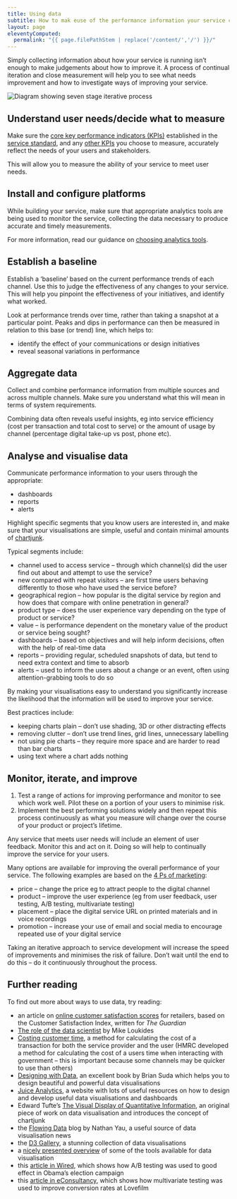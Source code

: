 ```yaml
---
title: Using data
subtitle: How to mak euse of the performance information your service collects
layout: page
eleventyComputed:
  permalink: "{{ page.filePathStem | replace('/content/','/') }}/"
---
```


Simply collecting information about how your service is running isn’t enough to make judgements about how to improve it. A process of continual iteration and close measurement will help you to see what needs improvement and how to investigate ways of improving your service.

![Diagram showing seven stage iterative process](https://web.archive.org/web/20150621111027im_/https://www.gov.uk/service-manual/assets/images/kpis/monitor.png)

## Understand user needs/decide what to measure

Make sure the [core key performance indicators (KPIs)](/version-1/guides/measurement/#what-will-you-measure) established in the [service standard](/version-1/), and any [other KPIs](/version-1/guides/other-metrics/) you choose to measure, accurately reflect the needs of your users and stakeholders.

This will allow you to measure the ability of your service to meet user needs.

## Install and configure platforms

While building your service, make sure that appropriate analytics tools are being used to monitor the service, collecting the data necessary to produce accurate and timely measurements.

For more information, read our guidance on [choosing analytics tools](/version-1/guides/analytics-tools/).

## Establish a baseline

Establish a ‘baseline’ based on the current performance trends of each channel. Use this to judge the effectiveness of any changes to your service. This will help you pinpoint the effectiveness of your initiatives, and identify what worked.

Look at performance trends over time, rather than taking a snapshot at a particular point. Peaks and dips in performance can then be measured in relation to this base (or trend) line, which helps to:

- identify the effect of your communications or design initiatives
- reveal seasonal variations in performance

## Aggregate data

Collect and combine performance information from multiple sources and across multiple channels. Make sure you understand what this will mean in terms of system requirements.

Combining data often reveals useful insights, eg into service efficiency (cost per transaction and total cost to serve) or the amount of usage by channel (percentage digital take-up vs post, phone etc).

## Analyse and visualise data

Communicate performance information to your users through the appropriate:

- dashboards
- reports
- alerts

Highlight specific segments that you know users are interested in, and make sure that your visualisations are simple, useful and contain minimal amounts of [chartjunk](https://en.wikipedia.org/wiki/Chartjunk).

Typical segments include:

- channel used to access service – through which channel(s) did the user find out about and attempt to use the service?
- new compared with repeat visitors – are first time users behaving differently to those who have used the service before?
- geographical region – how popular is the digital service by region and how does that compare with online penetration in general?
- product type – does the user experience vary depending on the type of product or service?
- value – is performance dependent on the monetary value of the product or service being sought?
- dashboards – based on objectives and will help inform decisions, often with the help of real-time data
- reports – providing regular, scheduled snapshots of data, but tend to need extra context and time to absorb
- alerts – used to inform the users about a change or an event, often using attention-grabbing tools to do so

By making your visualisations easy to understand you significantly increase the likelihood that the information will be used to improve your service.

Best practices include:

- keeping charts plain – don’t use shading, 3D or other distracting effects
- removing clutter – don’t use trend lines, grid lines, unnecessary labelling
- not using pie charts – they require more space and are harder to read than bar charts
- using text where a chart adds nothing

## Monitor, iterate, and improve

1. Test a range of actions for improving performance and monitor to see which work well. Pilot these on a portion of your users to minimise risk.
2. Implement the best performing solutions widely and then repeat this process continuously as what you measure will change over the course of your product or project’s lifetime.

Any service that meets user needs will include an element of user feedback. Monitor this and act on it. Doing so will help to continually improve the service for your users.

Many options are available for improving the overall performance of your service. The following examples are based on the [4 Ps of marketing](https://en.wikipedia.org/wiki/Marketing_mix):

- price – change the price eg to attract people to the digital channel
- product – improve the user experience (eg from user feedback, user testing, A/B testing, multivariate testing)
- placement – place the digital service URL on printed materials and in voice recordings
- promotion – increase your use of email and social media to encourage repeated use of your digital service

Taking an iterative approach to service development will increase the speed of improvements and minimises the risk of failure. Don’t wait until the end to do this – do it continuously throughout the process.

## Further reading

To find out more about ways to use data, try reading:

- an article on [online customer satisfaction scores](http://www.theguardian.com/money/2010/dec/22/amazon-top-consumer-satisfaction) for retailers, based on the Customer Satisfaction Index, written for _The Guardian_
- [The role of the data scientist](http://radar.oreilly.com/2010/06/what-is-data-science.html) by Mike Loukides
- [Costing customer time](https://web.archive.org/web/20150621111027/https://www.gov.uk/government/publications/costing-customer-time), a method for calculating the cost of a transaction for both the service provider and the user (HMRC developed a method for calculating the cost of a users time when interacting with government – this is important because some channels may be quicker to use than others)
- [Designing with Data](http://designingwithdata.co.uk/), an excellent book by Brian Suda which helps you to design beautiful and powerful data visualisations
- [Juice Analytics](http://www.juiceanalytics.com/), a website with lots of useful resources on how to design and develop useful data visualisations and dashboards
- Edward Tufte’s [The Visual Display of Quantitative Information](http://www.edwardtufte.com/tufte/books_vdqi), an original piece of work on data visualisation and introduces the concept of chartjunk
- the [Flowing Data](http://flowingdata.com/) blog by Nathan Yau, a useful source of data visualisation news
- the [D3 Gallery](https://github.com/mbostock/d3/wiki/Gallery), a stunning collection of data visualisations
- a [nicely presented overview](http://selection.datavisualization.ch/) of some of the tools available for data visualisation
- this [article in Wired](http://www.wired.com/2012/04/ff_abtesting/all/1), which shows how A/B testing was used to good effect in Obama’s election campaign
- this [article in eConsultancy](https://econsultancy.com/blog/2454-q-a-lovefilm-s-craig-sullivan-on-a-b-and-multi-variate-testing), which shows how multivariate testing was used to improve conversion rates at Lovefilm
